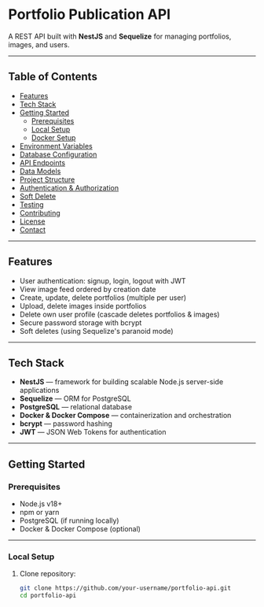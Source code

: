 # Portfolio Publication API

A REST API built with **NestJS** and **Sequelize** for managing portfolios, images, and users.

---

## Table of Contents

- [Features](#features)  
- [Tech Stack](#tech-stack)  
- [Getting Started](#getting-started)  
  - [Prerequisites](#prerequisites)  
  - [Local Setup](#local-setup)  
  - [Docker Setup](#docker-setup)  
- [Environment Variables](#environment-variables)  
- [Database Configuration](#database-configuration)  
- [API Endpoints](#api-endpoints)  
- [Data Models](#data-models)  
- [Project Structure](#project-structure)  
- [Authentication & Authorization](#authentication--authorization)  
- [Soft Delete](#soft-delete)  
- [Testing](#testing)  
- [Contributing](#contributing)  
- [License](#license)  
- [Contact](#contact)  

---

## Features

- User authentication: signup, login, logout with JWT  
- View image feed ordered by creation date  
- Create, update, delete portfolios (multiple per user)  
- Upload, delete images inside portfolios  
- Delete own user profile (cascade deletes portfolios & images)  
- Secure password storage with bcrypt  
- Soft deletes (using Sequelize's paranoid mode)  

---

## Tech Stack

- **NestJS** — framework for building scalable Node.js server-side applications  
- **Sequelize** — ORM for PostgreSQL  
- **PostgreSQL** — relational database  
- **Docker & Docker Compose** — containerization and orchestration  
- **bcrypt** — password hashing  
- **JWT** — JSON Web Tokens for authentication  

---

## Getting Started

### Prerequisites

- Node.js v18+  
- npm or yarn  
- PostgreSQL (if running locally)  
- Docker & Docker Compose (optional)

---

### Local Setup

1. Clone repository:

   ```bash
   git clone https://github.com/your-username/portfolio-api.git
   cd portfolio-api
